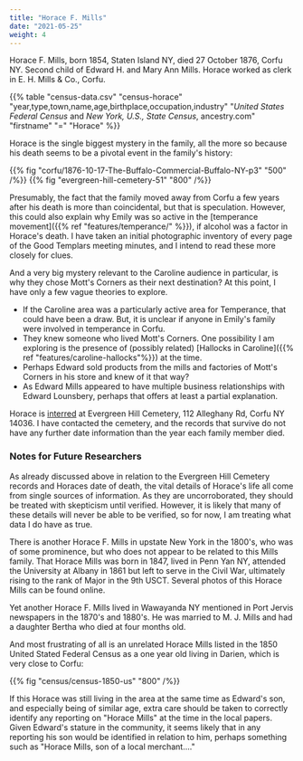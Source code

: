 ```yaml
---
title: "Horace F. Mills"
date: "2021-05-25"
weight: 4
---
```


Horace F. Mills, born 1854, Staten Island NY, died 27 October 1876, Corfu NY. Second child of Edward H. and Mary Ann Mills. Horace worked as clerk in E. H. Mills & Co., Corfu.

<!--more-->

{{% table "census-data.csv" "census-horace" "year,type,town,name,age,birthplace,occupation,industry" "*United States Federal Census* and *New York, U.S., State Census*, ancestry.com" "firstname" "=" "Horace" %}}

Horace is the single biggest mystery in the family, all the more so because his death seems to be a pivotal event in the family's history:

{{% fig "corfu/1876-10-17-The-Buffalo-Commercial-Buffalo-NY-p3" "500" /%}}
{{% fig "evergreen-hill-cemetery-51" "800" /%}}

Presumably, the fact that the family moved away from Corfu a few years after his death is more than coincidental, but that is speculation. However, this could also explain why Emily was so active in the [temperance movement]({{% ref "features/temperance/" %}}), if alcohol was a factor in Horace's death. I have taken an initial photographic inventory of every page of the Good Templars meeting minutes, and I intend to read these more closely for clues.

And a very big mystery relevant to the Caroline audience in particular, is why they chose Mott's Corners as their next destination? At this point, I have only a few vague theories to explore.

  - If the Caroline area was a particularly active area for Temperance, that could have been a draw. But, it is unclear if anyone in Emily's family were involved in temperance in Corfu.
  - They knew someone who lived Mott's Corners. One possibility I am exploring is the presence of (possibly related) [Hallocks in Caroline]({{% ref "features/caroline-hallocks"%}}) at the time.
  - Perhaps Edward sold products from the mills and factories of Mott's Corners in his store and knew of it that way?
  - As Edward Mills appeared to have multiple business relationships with Edward Lounsbery, perhaps that offers at least a partial explanation. 

Horace is [interred](https://www.findagrave.com/memorial/75958913/horace-f-mills) at Evergreen Hill Cemetery, 112 Alleghany Rd, Corfu NY 14036. I have contacted the cemetery, and the records that survive do not have any further date information than the year each family member died. 

### Notes for Future Researchers

As already discussed above in relation to the Evergreen Hill Cemetery records and Horaces date of death, the vital details of Horace's life all come from single sources of information. As they are uncorroborated, they should be treated with skepticism until verified. However, it is likely that many of these details will never be able to be verified, so for now, I am treating what data I do have as true.

There is another Horace F. Mills in upstate New York in the 1800's, who was of some prominence, but who does not appear to be related to this Mills family. That Horace Mills was born in 1847, lived in Penn Yan NY, attended the University at Albany in 1861 but left to serve in the Civil War, ultimately rising to the rank of Major in the 9th USCT. Several photos of this Horace Mills can be found online.

Yet another Horace F. Mills lived in Wawayanda NY mentioned in Port Jervis newspapers in the 1870's and 1880's. He was married to M. J. Mills and had a daughter Bertha who died at four months old. 

And most frustrating of all is an unrelated Horace Mills listed in the 1850 United Stated Federal Census as a one year old living in Darien, which is very close to Corfu:

{{% fig "census/census-1850-us" "800" /%}}

If this Horace was still living in the area at the same time as Edward's son, and especially being of similar age, extra care should be taken to correctly identify any reporting on "Horace Mills" at the time in the local papers. Given Edward's stature in the community, it seems likely that in any reporting his son would be identified in relation to him, perhaps something such as "Horace Mills, son of a local merchant...."

